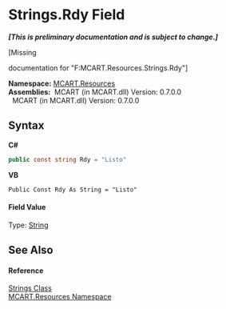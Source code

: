 # Strings.Rdy Field
 _**\[This is preliminary documentation and is subject to change.\]**_

\[Missing <summary> documentation for "F:MCART.Resources.Strings.Rdy"\]

**Namespace:**&nbsp;<a href="041b170e-5907-685d-b002-4dcd9adea31f">MCART.Resources</a><br />**Assemblies:**&nbsp;&nbsp;MCART (in MCART.dll) Version: 0.7.0.0<br />&nbsp;&nbsp;MCART (in MCART.dll) Version: 0.7.0.0<br />

## Syntax

**C#**<br />
``` C#
public const string Rdy = "Listo"
```

**VB**<br />
``` VB
Public Const Rdy As String = "Listo"
```


#### Field Value
Type: <a href="http://msdn2.microsoft.com/es-es/library/s1wwdcbf" target="_blank">String</a>

## See Also


#### Reference
<a href="405d9625-9048-d87c-0dfb-200370247352">Strings Class</a><br /><a href="041b170e-5907-685d-b002-4dcd9adea31f">MCART.Resources Namespace</a><br />